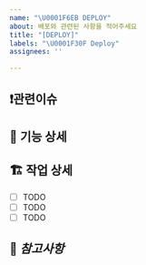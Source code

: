 ```yaml
---
name: "\U0001F6EB DEPLOY"
about: 배포와 관련된 사항을 적어주세요
title: "[DEPLOY]"
labels: "\U0001F30F Deploy"
assignees: ''

---
```


## ❗️관련이슈 


## 📝 기능 상세


## 🏗️ 작업 상세
 - [ ] TODO
 - [ ] TODO
 - [ ] TODO

## 👀 ***참고사항***

